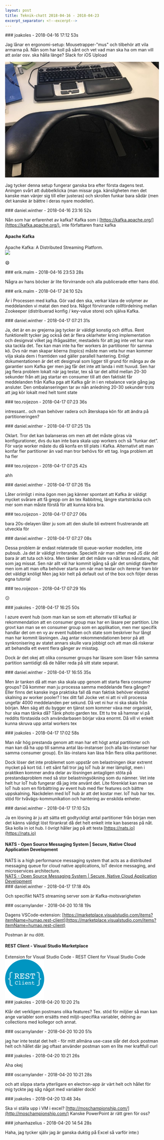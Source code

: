 ```yaml
---
layout: post
title: Teknik-chatt 2018-04-16 - 2018-04-23
excerpt_separator: <!--excerpt-->
---
```

<section class="message" markdown="1">
### joakoles - 2018-04-16 17:12 53s

Jag lånar en ergonomi-setup: Mousetrapper-"mus" och tilbehör att vila armarna på. Nån som har koll på sånt och vet vad man ska ha om man vill att axlar osv. ska hålla länge?
Slack for iOS Upload

<div class="imageblock">
<a href="/assets/blogAssets/FA7GWLKCJ-Image_uploaded_from_iOS.jpg">
<img alt="Image uploaded from iOS.jpg" src="/assets/blogAssets/thumbnail-FA7GWLKCJ-Image_uploaded_from_iOS.jpg"/>
</a></div>

     
Jag tycker denna setup fungerar ganska bra efter första dagens test. Aningen svårt att dubbelklicka (man missar pga. känsligheten men det kanske man vänjer sig till eller justeras) och skrollen funkar bara sådär (men det kanske är bättre i deras nyare modeller).
</section>
<section class="message" markdown="1">
### daniel.winther - 2018-04-16 23:16 52s

Nån som har erfarenhet av kafka?
Kafka som i [https://kafka.apache.org/](https://kafka.apache.org/), inte författaren franz kafka

<div class="attachment"><h4>Apache Kafka</h4><div class="text">Apache Kafka: A Distributed Streaming Platform.</div>
<a href="https://kafka.apache.org/"><img src="http://apache-kafka.org/images/apache-kafka.png" fallback="Apache Kafka"/></a></div>
    
😄
</section>
<section class="message" markdown="1">
### erik.malm - 2018-04-16 23:53 28s

Några av hans böcker är lite förvirrande och alla publicerade etter hans död.
</section>
<section class="message" markdown="1">
### erik.malm - 2018-04-17 24:10 52s

Är i Processen med kafka. Gör vad den ska, verkar klara de volymer av meddelanden vi matat den med bra. Något förvirrande rollfördelning mellan Zookeeper (distribuerad konfig / key-value store) och själva Kafka.
</section>
<section class="message" markdown="1">
### daniel.winther - 2018-04-17 07:21 31s

Ja, det är en av grejerna jag tycker är väldigt konstig och diffus. Rent funktionellt tycker jag också det är flera oklarheter kring implementation och designval vilket jag ifrågasätter, mestadels för att jag inte vet hur man ska tackla det. Tex kan man inte ha fler workers än partitioner för samma kö. Dvs när man skapar köerna (topics) måste man veta hur man kommer vilja skala dem i framtiden vad gäller parallell hantering. Enligt dokumentationen är det ett designval som ligger till grund för många av de garantier som Kafka ger men jag får det inte att landa i mitt huvud. 
Sen har jag flera problem lokalt när jag testar, tex så tar det alltid mellan 20-30 sekunder från att jag startar en consumer till att den faktiskt får meddelanden från Kafka pga att Kafka går in i en rebalance varje gång jag ansluter. Den ombalanseringen tar av nån anledning 20-30 sekunder trots att jag kör lokalt med helt tomt state
</section>
<section class="message" markdown="1">
### teo.roijezon - 2018-04-17 07:23 36s

intressant.. och man behöver radera och återskapa kön för att ändra på partitioneringen?
</section>
<section class="message" markdown="1">
### daniel.winther - 2018-04-17 07:25 13s

Oklart. Tror det kan balanseras om men att det måste göras via konfigurationer, dvs du kan inte bara skala upp workers och så ”funkar det”. För varje worker måste du då konfa en till plats i Kafka. Alternativt att man konfar fler partitioner än vad man tror behövs för ett tag. Inga problem att ha fler
</section>
<section class="message" markdown="1">
### teo.roijezon - 2018-04-17 07:25 42s

ahh
</section>
<section class="message" markdown="1">
### daniel.winther - 2018-04-17 07:26 15s

Låter orimligt i mina ögon men jag känner spontant att Kafka är väldigt mycket svårare att få grepp om än tex Rabbitmq, längre startsträcka och mer som man måste förstå för att kunna köra bra. 
</section>
<section class="message" markdown="1">
### teo.roijezon - 2018-04-17 07:27 06s

bara 20s-delayen låter ju som att den skulle bli extremt frustrerande att utveckla för
</section>
<section class="message" markdown="1">
### daniel.winther - 2018-04-17 07:27 08s

Dessa problem är endast relaterade till queue-worker modellen, inte pubsub. 
Ja det är väldigt irriterande. Speciellt när man sitter med JS där det bara är att tuta och köra. Men tänker att det måste va nåt knas nånstans, nåt som jag missat. Sen när allt väl har kommit igång så går det smidigt därefter men iom att man ofta behöver starta om när man testar och itererar fram blir det väldigt knöligt
Men jag kör helt på default out of the box och följer deras egna tutorial  
</section>
<section class="message" markdown="1">
### teo.roijezon - 2018-04-17 07:29 16s

😕
</section>
<section class="message" markdown="1">
### joakoles - 2018-04-17 16:25 50s

I azure event hub (som man kan se som ett alternativ till kafka) är rekommendation att en consumer group max har en läsare per partition. Lite grovt kan man se en consumer group som en applikation, men mer specifik handlar det om en vy av event hubben och state som beskriver hur långt man har kommit läsningen. Jag antar rekommendationen beror på att synkronisering av statet annars skulle vara jobbigt och att man då riskerar att behandla ett event flera gånger av misstag.

Dock är det okej att olika consumer groups har läsare som läser från samma partition samtidigt då de håller reda på sitt state separat.
</section>
<section class="message" markdown="1">
### daniel.winther - 2018-04-17 16:55 35s

Men är tanken då att man ska skala upp genom att starta flera consumer groups? Då kommer man ju processa samma meddelande flera gånger?
Eller finns det kanske inga praktiska fall då man faktisk behöver elastisk skalning av worker pooler?
I tex ditt fall Jocke vet ni att ni vill processa ungefär 4000 meddelanden per sekund. Då vet ni hur ni ska skala från början. Men säg att du bygger en tjänst som kommer växa mer organiskt, hur ska man tänka då?
Tänk photo garden tex. Ett tu tre så hamnar vi på reddits förstasida och användarbasen börjar växa enormt. Då vill vi enkelt kunna skruva upp antal workers tex
</section>
<section class="message" markdown="1">
### joakoles - 2018-04-17 17:02 58s

Man når hög prestanda genom att man har ett högt antal partitioner och man kan då ha upp till samma antal läs-instanser (och alla läs-instanser har samma consumer group). En läs-instans kan läsa från flera olika partitioner. 

Dock löser det inte problemet som uppstår om belastningen ökar extremt mycket på kort tid. I ett sånt fall tror jag IoT hub är mer lämpligt, men i praktiken kommer andra delar av lösningen antagligen stöta på prestandaproblem med så stor belastningsökning som du nämner. Vet inte helt hur IoT hub fungerar då jag inte använt det. Lite förenklat kan man se IoT hub som en förbättring av event hub med fler features och bättre uppskalning. Nackdelen med IoT hub är att det kostar mer.
IoT hub har tex. stöd för tvåvägs-kommunikation och hantering av enskilda enheter.

<!--excerpt-->
</section>
<section class="message" markdown="1">
### daniel.winther - 2018-04-17 17:10 52s

Ja en lösning är ju att sätta ett godtyckligt antal partitioner från början men det känns väldigt löst förankrat då det helt enkelt inte kan baseras på nåt. 
Ska kolla in iot hub. I övrigt håller jag på att testa [https://nats.io](https://nats.io) 

<div class="attachment"><h4>NATS - Open Source Messaging System | Secure, Native Cloud Application Development</h4><div class="text">NATS is a high performance messaging system that acts as a distributed messaging queue for cloud native applications, IoT device messaging, and microservices architecture.</div>
<a href="https://nats.io">NATS - Open Source Messaging System | Secure, Native Cloud Application Development</a></div>
    
</section>
<section class="message" markdown="1">
### daniel.winther - 2018-04-17 17:18 40s

Och specifikt NATS streaming server som är Kafka-motsvarigheten
</section>
<section class="message" markdown="1">
### oscarnylander - 2018-04-20 10:18 19s

Dagens VSCode-extension: [https://marketplace.visualstudio.com/items?itemName=humao.rest-client](https://marketplace.visualstudio.com/items?itemName=humao.rest-client)

Postman är nu dött.

<div class="attachment"><h4>REST Client - Visual Studio Marketplace</h4><div class="text">Extension for Visual Studio Code - REST Client for Visual Studio Code</div>
<a href="https://marketplace.visualstudio.com/items?itemName=humao.rest-client"><div class="linkdiv"><img src="/assets/blogAssets/REST Client - Visual Studio Marketplace" fallback="REST Client - Visual Studio Marketplace"/></div></a></div>
    
</section>
<section class="message" markdown="1">
### joakoles - 2018-04-20 10:20 21s

Klår det verkligen postmans olika features? Tex. stöd för miljöer så man kan ange variabler som ersätts med miljö-specifika variabler, delning av collections med kollegor och annat.
</section>
<section class="message" markdown="1">
### oscarnylander - 2018-04-20 10:20 51s

jag har inte testat det helt - för mitt allmäna use-case slår det dock postman helt och hållet
där jag oftast använder postman som en lite mer kraftfull curl
</section>
<section class="message" markdown="1">
### joakoles - 2018-04-20 10:21 26s

Aha okej
</section>
<section class="message" markdown="1">
### oscarnylander - 2018-04-20 10:21 28s

och att slippa starta ytterligare en electron-app är värt helt och hållet för mig
tyckte jag såg något med variabler dock!
</section>
<section class="message" markdown="1">
### joakoles - 2018-04-20 13:48 34s

Ska vi ställa upp i VM i excel? [http://moschampionship.com/](http://moschampionship.com/)
Kanske PowerPoint är rätt gren för oss?
</section>
<section class="message" markdown="1">
### johanhazelius - 2018-04-20 14:54 28s

Haha, jag tycker själv jag är ganska duktig på Excel så varför inte:)
</section>